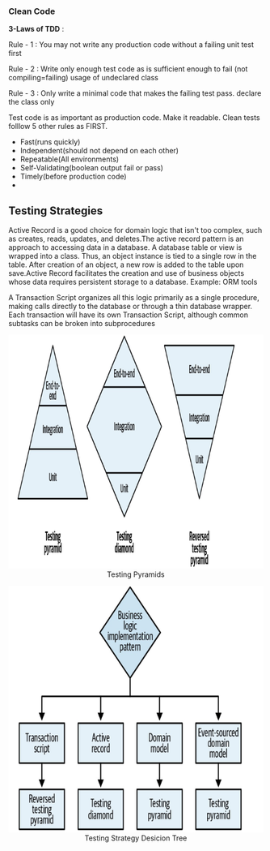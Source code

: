 ### Clean Code


 __3-Laws of TDD__ :
 
Rule - 1 : You may not write any production code without a failing unit test first 

Rule - 2 : Write only enough test code as is sufficient enough to fail (not compiling=failing) usage of undeclared class 

Rule - 3 : Only write a minimal code that makes the failing test pass. declare the class only


Test code is as important as production code. Make it readable. Clean tests folllow 5 other rules as FIRST.
- Fast(runs quickly) 
- Independent(should not depend on each other)
- Repeatable(All environments) 
- Self-Validating(boolean output fail or pass)  
- Timely(before production code) 
- 

## Testing Strategies

Active Record is a good choice for domain logic that isn't too complex, such as creates, reads, updates, and deletes.The active record pattern is an approach to accessing data in a database. A database table or view is wrapped into a class. Thus, an object instance is tied to a single row in the table. After creation of an object, a new row is added to the table upon save.Active Record facilitates the creation and use of business objects whose data requires persistent storage to a database. Example: ORM tools

A Transaction Script organizes all this logic primarily as a single procedure, making calls directly to the database or through a thin database wrapper. Each transaction will have its own Transaction Script, although common subtasks can be broken into subprocedures


<p align="center">
  <img  src="https://github.com/okansungur/tests/blob/main/tests/testing_pyramids.png"><br/>
  Testing Pyramids
</p>




<p align="center">
  <img  src="https://github.com/okansungur/tests/blob/main/tests/testingstr_desiciontree.png"><br/>
  Testing Strategy Desicion Tree
</p>
